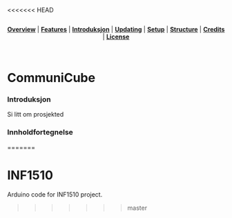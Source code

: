 <<<<<<< HEAD
<p align="center">
<a name="logo"><img src=""></a>
</p>

<p align="center">
<b><a href="#overview">Overview</a></b>
|
<b><a href="#features">Features</a></b>
|
<b><a href="#introduksjon">Introduksjon</a></b>
|
<b><a href="#updating">Updating</a></b>
|
<b><a href="#setup">Setup</a></b>
|
<b><a href="#structure">Structure</a></b>
|
<b><a href="#credits">Credits</a></b>
|
<b><a href="#license">License</a></b>
</p>

<br>

# CommuniCube


### Introduksjon
Si litt om prosjekted

### Innholdfortegnelse
=======
# INF1510
Arduino code for INF1510 project. 
>>>>>>> master
